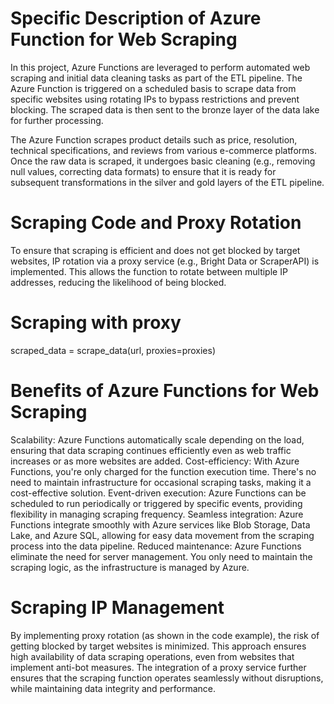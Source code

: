 # Specific Description of Azure Function for Web Scraping
In this project, Azure Functions are leveraged to perform automated web scraping and initial data cleaning tasks as part of the ETL pipeline. The Azure Function is triggered on a scheduled basis to scrape data from specific websites using rotating IPs to bypass restrictions and prevent blocking. The scraped data is then sent to the bronze layer of the data lake for further processing.

The Azure Function scrapes product details such as price, resolution, technical specifications, and reviews from various e-commerce platforms. Once the raw data is scraped, it undergoes basic cleaning (e.g., removing null values, correcting data formats) to ensure that it is ready for subsequent transformations in the silver and gold layers of the ETL pipeline.

# Scraping Code and Proxy Rotation
To ensure that scraping is efficient and does not get blocked by target websites, IP rotation via a proxy service (e.g., Bright Data or ScraperAPI) is implemented. This allows the function to rotate between multiple IP addresses, reducing the likelihood of being blocked.





# Scraping with proxy
scraped_data = scrape_data(url, proxies=proxies)
# Benefits of Azure Functions for Web Scraping
Scalability: Azure Functions automatically scale depending on the load, ensuring that data scraping continues efficiently even as web traffic increases or as more websites are added.
Cost-efficiency: With Azure Functions, you're only charged for the function execution time. There's no need to maintain infrastructure for occasional scraping tasks, making it a cost-effective solution.
Event-driven execution: Azure Functions can be scheduled to run periodically or triggered by specific events, providing flexibility in managing scraping frequency.
Seamless integration: Azure Functions integrate smoothly with Azure services like Blob Storage, Data Lake, and Azure SQL, allowing for easy data movement from the scraping process into the data pipeline.
Reduced maintenance: Azure Functions eliminate the need for server management. You only need to maintain the scraping logic, as the infrastructure is managed by Azure.
# Scraping IP Management
By implementing proxy rotation (as shown in the code example), the risk of getting blocked by target websites is minimized. This approach ensures high availability of data scraping operations, even from websites that implement anti-bot measures. The integration of a proxy service further ensures that the scraping function operates seamlessly without disruptions, while maintaining data integrity and performance.






